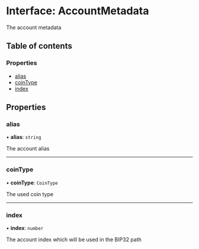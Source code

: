 # Interface: AccountMetadata

The account metadata

## Table of contents

### Properties

- [alias](AccountMetadata.md#alias)
- [coinType](AccountMetadata.md#cointype)
- [index](AccountMetadata.md#index)

## Properties

### alias

• **alias**: `string`

The account alias

---

### coinType

• **coinType**: `CoinType`

The used coin type

---

### index

• **index**: `number`

The account index which will be used in the BIP32 path
